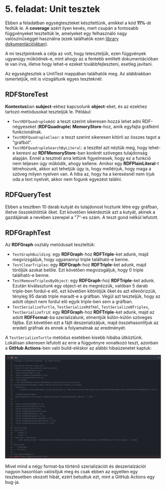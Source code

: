 # 5. feladat: Unit tesztek

Ebben a feladatban egységteszteket készítettünk, amikkel a kód **11%**-át fedtük le. A **coverage** azért ilyen kevés, mert csupán a fontosabb függvényeket teszteltük le, amelyeket egy felhasználó nagy valószínűséggel használna (ezek találhatók ezen [library dokumentációjában](https://github.com/mdesalvo/RDFSharp/releases/download/v2.22.0/RDFSharp-2.22.0.pdf)).

A mi tesztjeinknek a célja az volt, hogy leteszteljük, ezen függvények ugyanúgy működnek-e, mint ahogy az a fentebb említett dokumentációban le van írva, illetve hogy lehet-e ezeket továbbfejleszteni, esetleg javítani.

Az egységtesztek a UnitTest mappában találhatók meg. Az alábbiakban ismertetjük, mit is vizsgáltunk egyes teszteknél:

## RDFStoreTest

**Kontextus**ban **subject**-ekhez kapcsolunk **object**-eket, és az ezekhez tartozó metódusokat teszteljük le. Például:
- `TestRDFQuadrupleAdd`: a teszt szerint sikeresen hozzá lehet adni RDF-négyeseket (**RDFQuadruple**) **MemoryStore**-hoz, amik egyfajta gráfként funkcionálnak.
- `TestRDFQuadrupleClear`: a teszt szerint sikeresen kitörli az összes tagot a "gráfból".
- `TestRDFQuadrupleSearchByLiteral`: a teszttel azt néztük meg, hogy lehet-e keresni az **RDFMemoryStore**-ban konkrét szöveges tulajdonság alapján. Ennél a tesztnél arra lettünk figyelmesek, hogy ez a funkció nem teljesen úgy működik, ahogy kellene. Amikor egy **RDFPlainLiteral**-t létrehozunk, akkor azt tehetjük úgy is, hogy melléírjuk, hogy maga a szöveg milyen nyelven van. A hiba az, hogy ha a keresésnél nem írjuk oda a text nyelvét, akkor nem fogunk egyezést találni.

## RDFQueryTest

Ebben a tesztben 10 darab kutyát és tulajdonost hoztunk létre egy gráfban, illetve összekötöttük őket. Ezt követően lekérdeztük azt a kutyát, akinek a gazdájának a nevében szerepel a "7"-es szám. A teszt gond nélkül lefutott.

## RDFGraphTest

Az **RDFGraph** osztály metódusait teszteltük:
- `TestGraphBuilding`: egy **RDFGraph**-hoz **RDFTriple**-ket adunk, majd megvizsgáljuk, hogy ugyanannyi triple található-e benne.
-  `TestClearTriples`: egy **RDFGraph**-hoz **RDFTriple**-ket adunk, majd töröljük azokat belőle. Ezt követően megvizsgáljuk, hogy 0 triple található-e benne.
- `TestRemoveTriplesByObject`: egy **RDFGraph**-hoz **RDFTriple**-ket adunk. Ezután kiválasztunk egy object-et és megnézzük, valóban 5 darab triple-ben fordul-e elő, ezt követően kitöröljük őket és azt ellenőrizzük, tényleg 95 darab triple maradt-e a gráfban. Végül azt teszteljük, hogy az adott object nem fordul elő egyik triple-ben sem a gráfban.
- `TestSerializeTurtle`, `TestSerializeRdfXml`, `TestSerializeNTriples`, `TestSerializeTriX`: egy **RDFGraph**-hoz **RDFTriple**-ket adunk, majd az adott **RDFFormat**-ba szerializálunk, elmentjük külön-külön szöveges fájlba. Ezt követően ezt a fájlt deszerializáljuk, majd összehasonlítjuk az eredeti gráfnak és ennek a folyamatnak az eredményét.

A `TestSerializeTurtle` metódus esetében kisebb hibába ütköztünk. Lokálisan sikeresen lefutott az erre a függvényre vonatkozó teszt, azonban a **GitHub Actions**-ben való build-eléskor az alábbi hibaüzenetet kaptuk:

![](Pictures/Error-UnitTest.png)

Mivel mind a négy format-ba történő szerializációt és deszerialzációt nagyon hasonlóan valósítjuk meg és csak ebben az egyetlen egy tesztesetben okozott hibát, ezért betudtuk ezt, mint a GitHub Actions egy bug-ja.